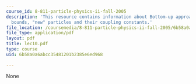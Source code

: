 ```yaml
---
course_id: 8-811-particle-physics-ii-fall-2005
description: 'This resource contains information about Bottom-up approach: Unitarity
  bounds, "new" particles and their coupling constants.'
file_location: /coursemedia/8-811-particle-physics-ii-fall-2005/6b58a0a6abcc35481201b2385e6ed968_lec10.pdf
file_type: application/pdf
layout: pdf
title: lec10.pdf
type: course
uid: 6b58a0a6abcc35481201b2385e6ed968

---
```

None